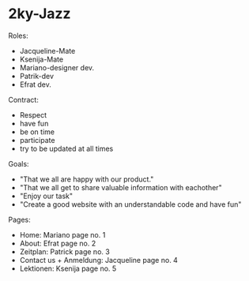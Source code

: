 # 2ky-Jazz
Roles:
- Jacqueline-Mate
- Ksenija-Mate
- Mariano-designer dev.
- Patrik-dev
- Efrat dev.

Contract:
- Respect
- have fun
- be on time
- participate
- try to be updated at all times

Goals:
- "That we all are happy with our product."
- "That we all get to share valuable information with eachother"
- "Enjoy our task"
- "Create a good website with an understandable code and have fun"

Pages:
- Home: Mariano page no. 1
- About: Efrat page no. 2
- Zeitplan: Patrick page no. 3
- Contact us + Anmeldung: Jacqueline page no. 4
- Lektionen: Ksenija page no. 5
